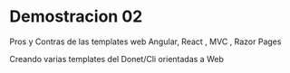 # Demostracion 02

Pros y Contras de las templates web Angular, React , MVC , Razor Pages

Creando varias templates del Donet/Cli orientadas a Web